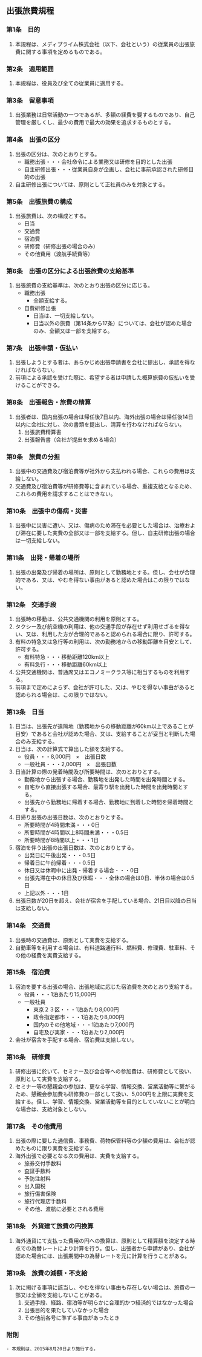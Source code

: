 ## 出張旅費規程

### 第1条　目的

1. 本規程は、メディプライム株式会社（以下、会社という）の従業員の出張旅費に関する事項を定めるものである。　　

### 第2条　適用範囲

1. 本規程は、役員及び全ての従業員に適用する。　　

### 第3条　留意事項

1. 出張業務は日常活動の一つであるが、多額の経費を要するものであり、自己管理を厳しくし、最少の費用で最大の効果を追求するものとする。　　

### 第4条　出張の区分

1. 出張の区分は、次のとおりとする。  
	- 職務出張・・・会社命令による業務又は研修を目的とした出張  
	- 自主研修出張・・・従業員自身が企画し、会社に事前承認された研修目的の出張  
2. 自主研修出張については、原則として正社員のみを対象とする。  

### 第5条　出張旅費の構成

1. 出張旅費は、次の構成とする。  
	- 日当  
	- 交通費  
	- 宿泊費  
	- 研修費（研修出張の場合のみ）  
	- その他費用（渡航手続費等）  

### 第6条　出張の区分による出張旅費の支給基準

1. 出張旅費の支給基準は、次のとおり出張の区分に応じる。  
	- 職務出張  
		- 全額支給する。  
	- 自費研修出張  
		- 日当は、一切支給しない。  
		- 日当以外の旅費（第14条から17条）については、会社が認めた場合のみ、全額又は一部を支給する。  

### 第7条　出張申請・仮払い

1. 出張しようとする者は、あらかじめ出張申請書を会社に提出し、承認を得なければならない。  
2. 前項による承認を受けた際に、希望する者は申請した概算旅費の仮払いを受けることができる。  

### 第8条　出張報告・旅費の精算

1. 出張者は、国内出張の場合は帰任後7日以内、海外出張の場合は帰任後14日以内に会社に対し、次の書類を提出し、清算を行わなければならない。  
	1. 出張旅費精算書  
	2. 出張報告書（会社が提出を求める場合）  

### 第9条　旅費の分担

1. 出張中の交通費及び宿泊費等が社外から支払われる場合、これらの費用は支給しない。  
2. 交通費及び宿泊費等が研修費等に含まれている場合、重複支給となるため、これらの費用を請求することはできない。   

### 第10条　出張中の傷病・災害

1. 出張中に災害に遭い、又は、傷病のため滞在を必要とした場合は、治療および滞在に要した実費の全部又は一部を支給する。但し、自主研修出張の場合は一切支給しない。  

### 第11条　出発・帰着の場所

1. 出張の出発及び帰着の場所は、原則として勤務地とする。但し、会社が合理的である、又は、やむを得ない事由があると認めた場合はこの限りではない。  

### 第12条　交通手段

1. 出張時の移動は、公共交通機関の利用を原則とする。  
2. タクシー及び航空機の利用は、他の交通手段が存在せず利用せざるを得ない、又は、利用した方が合理的であると認められる場合に限り、許可する。  
3. 有料の特急又は急行等の利用は、次の勤務地からの移動距離を目安として、許可する。  
	- 有料特急・・・移動距離120km以上  
	- 有料急行・・・移動距離60km以上  
4. 公共交通機関は、普通席又はエコノミークラス等に相当するものを利用する。  
5. 前項まで定めによらず、会社が許可した、又は、やむを得ない事由があると認められる場合は、この限りではない。  

### 第13条　日当

1. 日当は、出張先が遠隔地（勤務地からの移動距離が60km以上であることが目安）であると会社が認めた場合、又は、支給することが妥当と判断した場合のみ支給する。  
2. 日当は、次の計算式で算出した額を支給する。  
	- 役員・・・8,000円　×　出張日数  
	- 一般社員・・・2,000円　×　出張日数  
3. 日当計算の際の発着時間及び所要時間は、次のとおりとする。  
	- 勤務地から出張する場合、勤務地を出発した時間を出発時間とする。  
	- 自宅から直接出張する場合、最寄り駅を出発した時間を出発時間とする。  
	- 出張先から勤務地に帰着する場合、勤務地に到着した時間を帰着時間とする。  
4. 日帰り出張の出張日数は、次のとおりとする。  
	- 所要時間が4時間未満・・・0日  
	- 所要時間が4時間以上8時間未満・・・0.5日  
	- 所要時間が8時間以上・・・1日  
5. 宿泊を伴う出張の出張日数は、次のとおりとする。  
	- 出発日に午後出発・・・0.5日　　
	- 帰着日に午前帰着・・・0.5日　　
	- 休日又は休暇中に出発・帰着する場合・・・0日　　
	- 出張先滞在中の休日及び休暇・・・全休の場合は0日、半休の場合は0.5日　　
	- 上記以外・・・1日　　
6. 出張日数が20日を超え、会社が宿舎を手配している場合、21日目以降の日当は支給しない。　　

### 第14条　交通費

1. 出張時の交通費は、原則として実費を支給する。  
2. 自動車等を利用する場合は、有料道路通行料、燃料費、修理費、駐車料、その他の経費を実費支給する。  

### 第15条　宿泊費

1. 宿泊を要する出張の場合、出張地域に応じた宿泊費を次のとおり支給する。  
	- 役員・・・1泊あたり15,000円  
	- 一般社員  
		- 東京２３区・・・1泊あたり8,000円  
		- 政令指定都市・・・1泊あたり8,000円  
		- 国内のその他地域・・・1泊あたり7,000円  
		- 自宅及び実家・・・1泊あたり2,000円  
2. 会社が宿舎を手配する場合、宿泊費は支給しない。  

### 第16条　研修費

1. 研修出張に於いて、セミナー及び会合等への参加費は、研修費として扱い、原則として実費を支給する。  
2. セミナー等の懇親会の参加は、更なる学習、情報交換、営業活動等に繋がるため、懇親会参加費も研修費の一部として扱い、5,000円を上限に実費を支給する。但し、学習、情報交換、営業活動等を目的としていないことが明白な場合は、支給対象としない。  

### 第17条　その他費用

1. 出張の際に要した通信費、事務費、荷物保管料等の少額の費用は、会社が認めたものに限り実費を支給する。  
2. 海外出張で必要となる次の費用は、実費を支給する。  
	- 旅券交付手数料  
	- 査証手数料  
	- 予防注射料  
	- 出入国税  
	- 旅行傷害保険  
	- 旅行代理店手数料  
	- その他、渡航に必要とされる費用  

### 第18条　外貨建て旅費の円換算

1. 海外通貨にて支払った費用の円への換算は、原則として精算額を決定する時点での為替レートにより計算を行う。但し、出張者から申請があり、会社が認めた場合には、出張期間中の為替レートを元に計算を行うことがある。  

### 第19条　旅費の減額・不支給

1. 次に掲げる事項に該当し、やむを得ない事由も存在しない場合は、旅費の一部又は全額を支給しないことがある。  
	1. 交通手段、経路、宿泊等が明らかに合理的かつ経済的ではなかった場合  
	2. 出張目的を果たしていなかった場合  
	3. その他前各号に準ずる事由があったとき  

### 附則
	- 本規則は、2015年8月20日より施行する。
